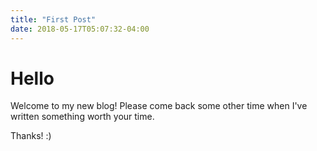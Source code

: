 ```yaml
---
title: "First Post"
date: 2018-05-17T05:07:32-04:00
---
```


# Hello

Welcome to my new blog! Please come back some other time when I've written something worth your time.

Thanks! :)